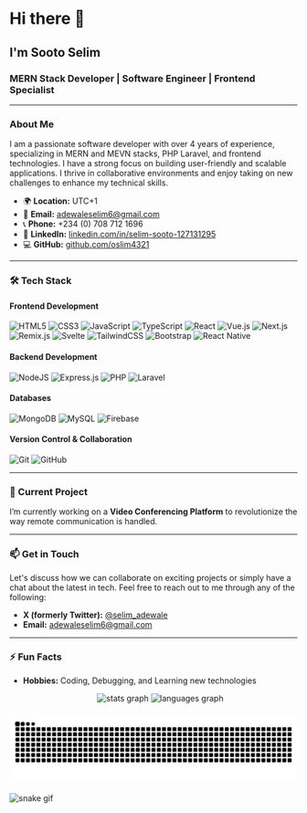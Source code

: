 # Hi there 👋

## I'm Sooto Selim

### MERN Stack Developer | Software Engineer | Frontend Specialist

---

### About Me

I am a passionate software developer with over 4 years of experience, specializing in MERN and MEVN stacks, PHP Laravel, and frontend technologies. I have a strong focus on building user-friendly and scalable applications. I thrive in collaborative environments and enjoy taking on new challenges to enhance my technical skills.

- 🌍 **Location:** UTC+1
- 📧 **Email:** [adewaleselim6@gmail.com](mailto:adewaleselim6@gmail.com)
- 📞 **Phone:** +234 (0) 708 712 1696
- 💼 **LinkedIn:** [linkedin.com/in/selim-sooto-127131295](https://www.linkedin.com/in/selim-sooto-127131295/)
- 💻 **GitHub:** [github.com/oslim4321](https://github.com/oslim4321)

---

### 🛠️ Tech Stack

#### **Frontend Development**
![HTML5](https://img.shields.io/badge/html5-%23E34F26.svg?style=for-the-badge&logo=html5&logoColor=white) 
![CSS3](https://img.shields.io/badge/css3-%231572B6.svg?style=for-the-badge&logo=css3&logoColor=white) 
![JavaScript](https://img.shields.io/badge/javascript-%23323330.svg?style=for-the-badge&logo=javascript&logoColor=%23F7DF1E) 
![TypeScript](https://img.shields.io/badge/typescript-%23007ACC.svg?style=for-the-badge&logo=typescript&logoColor=white) 
![React](https://img.shields.io/badge/react-%2320232a.svg?style=for-the-badge&logo=react&logoColor=%2361DAFB) 
![Vue.js](https://img.shields.io/badge/vuejs-%2335495e.svg?style=for-the-badge&logo=vue-dot-js&logoColor=%234FC08D) 
![Next.js](https://img.shields.io/badge/next.js-%23000000.svg?style=for-the-badge&logo=next-dot-js&logoColor=white) 
![Remix.js](https://img.shields.io/badge/remix-%23000000.svg?style=for-the-badge&logo=remix&logoColor=white) 
![Svelte](https://img.shields.io/badge/svelte-%23FF3E00.svg?style=for-the-badge&logo=svelte&logoColor=white) 
![TailwindCSS](https://img.shields.io/badge/tailwindcss-%2338B2AC.svg?style=for-the-badge&logo=tailwind-css&logoColor=white) 
![Bootstrap](https://img.shields.io/badge/bootstrap-%23563D7C.svg?style=for-the-badge&logo=bootstrap&logoColor=white)
![React Native](https://img.shields.io/badge/React%20Native-%2300B0FF.svg?style=for-the-badge&logo=react&logoColor=white)

#### **Backend Development**
![NodeJS](https://img.shields.io/badge/node.js-6DA55F?style=for-the-badge&logo=node.js&logoColor=white) 
![Express.js](https://img.shields.io/badge/express.js-%23404d59.svg?style=for-the-badge&logo=express&logoColor=%2361DAFB) 
![PHP](https://img.shields.io/badge/php-%23777BB4.svg?style=for-the-badge&logo=php&logoColor=white) 
![Laravel](https://img.shields.io/badge/laravel-%23FF2D20.svg?style=for-the-badge&logo=laravel&logoColor=white)

#### **Databases**
![MongoDB](https://img.shields.io/badge/MongoDB-%234ea94b.svg?style=for-the-badge&logo=mongodb&logoColor=white) 
![MySQL](https://img.shields.io/badge/mysql-%2300f.svg?style=for-the-badge&logo=mysql&logoColor=white) 
![Firebase](https://img.shields.io/badge/firebase-%23039BE5.svg?style=for-the-badge&logo=firebase)

#### **Version Control & Collaboration**
![Git](https://img.shields.io/badge/git-%23F05033.svg?style=for-the-badge&logo=git&logoColor=white)
![GitHub](https://img.shields.io/badge/github-%23121011.svg?style=for-the-badge&logo=github&logoColor=white)

---

### 🔭 Current Project

I’m currently working on a **Video Conferencing Platform** to revolutionize the way remote communication is handled.

---

### 📫 Get in Touch

Let's discuss how we can collaborate on exciting projects or simply have a chat about the latest in tech. Feel free to reach out to me through any of the following:

- **X (formerly Twitter):** [@selim_adewale](https://twitter.com/selim_adewale)
- **Email:** [adewaleselim6@gmail.com](mailto:adewaleselim6@gmail.com)

---

### ⚡ Fun Facts

- **Hobbies:** Coding, Debugging, and Learning new technologies

  <div align="center">
  <img src="https://github-readme-stats.vercel.app/api?username=oslim4321&hide_title=false&hide_rank=false&show_icons=true&include_all_commits=true&count_private=true&disable_animations=false&theme=dracula&locale=en&hide_border=false&order=1" height="150" alt="stats graph"  />
  <img src="https://github-readme-stats.vercel.app/api/top-langs?username=oslim4321&locale=en&hide_title=false&layout=compact&card_width=320&langs_count=5&theme=dracula&hide_border=false&order=2" height="150" alt="languages graph"  />
</div>

###

<img src="https://raw.githubusercontent.com/oslim4321/oslim4321/output/snake.svg" alt="Snake animation" />

###

![snake gif](https://github.com/oslim4321/oslim4321/blob/output/github-contribution-grid-snake.svg)

